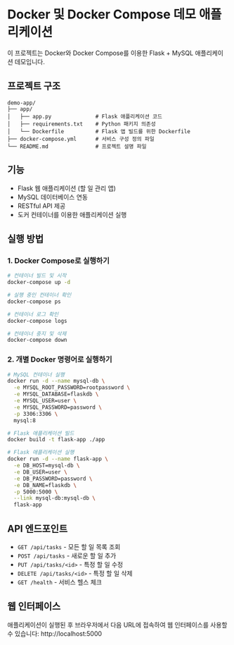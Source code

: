 # Docker 및 Docker Compose 데모 애플리케이션

이 프로젝트는 Docker와 Docker Compose를 이용한 Flask + MySQL 애플리케이션 데모입니다.

## 프로젝트 구조

```
demo-app/
├── app/
│   ├── app.py              # Flask 애플리케이션 코드
│   ├── requirements.txt    # Python 패키지 의존성
│   └── Dockerfile          # Flask 앱 빌드를 위한 Dockerfile
├── docker-compose.yml      # 서비스 구성 정의 파일
└── README.md               # 프로젝트 설명 파일

```

## 기능

- Flask 웹 애플리케이션 (할 일 관리 앱)
- MySQL 데이터베이스 연동
- RESTful API 제공
- 도커 컨테이너를 이용한 애플리케이션 실행

## 실행 방법

### 1. Docker Compose로 실행하기

```bash
# 컨테이너 빌드 및 시작
docker-compose up -d

# 실행 중인 컨테이너 확인
docker-compose ps

# 컨테이너 로그 확인
docker-compose logs

# 컨테이너 중지 및 삭제
docker-compose down

```

### 2. 개별 Docker 명령어로 실행하기

```bash
# MySQL 컨테이너 실행
docker run -d --name mysql-db \
  -e MYSQL_ROOT_PASSWORD=rootpassword \
  -e MYSQL_DATABASE=flaskdb \
  -e MYSQL_USER=user \
  -e MYSQL_PASSWORD=password \
  -p 3306:3306 \
  mysql:8

# Flask 애플리케이션 빌드
docker build -t flask-app ./app

# Flask 애플리케이션 실행
docker run -d --name flask-app \
  -e DB_HOST=mysql-db \
  -e DB_USER=user \
  -e DB_PASSWORD=password \
  -e DB_NAME=flaskdb \
  -p 5000:5000 \
  --link mysql-db:mysql-db \
  flask-app

```

## API 엔드포인트

- `GET /api/tasks` - 모든 할 일 목록 조회
- `POST /api/tasks` - 새로운 할 일 추가
- `PUT /api/tasks/<id>` - 특정 할 일 수정
- `DELETE /api/tasks/<id>` - 특정 할 일 삭제
- `GET /health` - 서비스 헬스 체크

## 웹 인터페이스

애플리케이션이 실행된 후 브라우저에서 다음 URL에 접속하여 웹 인터페이스를 사용할 수 있습니다:
http://localhost:5000